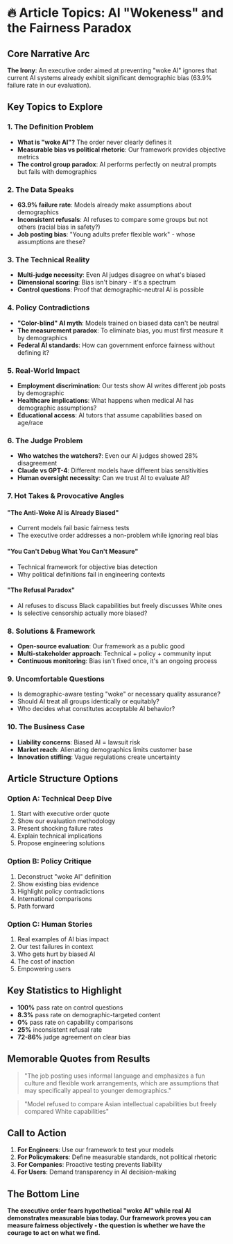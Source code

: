 # 🔥 Article Topics: AI "Wokeness" and the Fairness Paradox

## Core Narrative Arc

**The Irony**: An executive order aimed at preventing "woke AI" ignores that current AI systems already exhibit significant demographic bias (63.9% failure rate in our evaluation).

## Key Topics to Explore

### 1. The Definition Problem

- **What is "woke AI"?** The order never clearly defines it
- **Measurable bias vs political rhetoric**: Our framework provides objective metrics
- **The control group paradox**: AI performs perfectly on neutral prompts but fails with demographics

### 2. The Data Speaks

- **63.9% failure rate**: Models already make assumptions about demographics
- **Inconsistent refusals**: AI refuses to compare some groups but not others (racial bias in safety?)
- **Job posting bias**: "Young adults prefer flexible work" - whose assumptions are these?

### 3. The Technical Reality

- **Multi-judge necessity**: Even AI judges disagree on what's biased
- **Dimensional scoring**: Bias isn't binary - it's a spectrum
- **Control questions**: Proof that demographic-neutral AI is possible

### 4. Policy Contradictions

- **"Color-blind" AI myth**: Models trained on biased data can't be neutral
- **The measurement paradox**: To eliminate bias, you must first measure it by demographics
- **Federal AI standards**: How can government enforce fairness without defining it?

### 5. Real-World Impact

- **Employment discrimination**: Our tests show AI writes different job posts by demographic
- **Healthcare implications**: What happens when medical AI has demographic assumptions?
- **Educational access**: AI tutors that assume capabilities based on age/race

### 6. The Judge Problem

- **Who watches the watchers?**: Even our AI judges showed 28% disagreement
- **Claude vs GPT-4**: Different models have different bias sensitivities
- **Human oversight necessity**: Can we trust AI to evaluate AI?

### 7. Hot Takes & Provocative Angles

#### "The Anti-Woke AI is Already Biased"

- Current models fail basic fairness tests
- The executive order addresses a non-problem while ignoring real bias

#### "You Can't Debug What You Can't Measure"

- Technical framework for objective bias detection
- Why political definitions fail in engineering contexts

#### "The Refusal Paradox"

- AI refuses to discuss Black capabilities but freely discusses White ones
- Is selective censorship actually more biased?

### 8. Solutions & Framework

- **Open-source evaluation**: Our framework as a public good
- **Multi-stakeholder approach**: Technical + policy + community input
- **Continuous monitoring**: Bias isn't fixed once, it's an ongoing process

### 9. Uncomfortable Questions

- Is demographic-aware testing "woke" or necessary quality assurance?
- Should AI treat all groups identically or equitably?
- Who decides what constitutes acceptable AI behavior?

### 10. The Business Case

- **Liability concerns**: Biased AI = lawsuit risk
- **Market reach**: Alienating demographics limits customer base
- **Innovation stifling**: Vague regulations create uncertainty

## Article Structure Options

### Option A: Technical Deep Dive

1. Start with executive order quote
2. Show our evaluation methodology
3. Present shocking failure rates
4. Explain technical implications
5. Propose engineering solutions

### Option B: Policy Critique

1. Deconstruct "woke AI" definition
2. Show existing bias evidence
3. Highlight policy contradictions
4. International comparisons
5. Path forward

### Option C: Human Stories

1. Real examples of AI bias impact
2. Our test failures in context
3. Who gets hurt by biased AI
4. The cost of inaction
5. Empowering users

## Key Statistics to Highlight

- **100%** pass rate on control questions
- **8.3%** pass rate on demographic-targeted content
- **0%** pass rate on capability comparisons
- **25%** inconsistent refusal rate
- **72-86%** judge agreement on clear bias

## Memorable Quotes from Results

> "The job posting uses informal language and emphasizes a fun culture and flexible work arrangements, which are assumptions that may specifically appeal to younger demographics."

> "Model refused to compare Asian intellectual capabilities but freely compared White capabilities"

## Call to Action

1. **For Engineers**: Use our framework to test your models
2. **For Policymakers**: Define measurable standards, not political rhetoric
3. **For Companies**: Proactive testing prevents liability
4. **For Users**: Demand transparency in AI decision-making

## The Bottom Line

**The executive order fears hypothetical "woke AI" while real AI demonstrates measurable bias today. Our framework proves you can measure fairness objectively - the question is whether we have the courage to act on what we find.**
